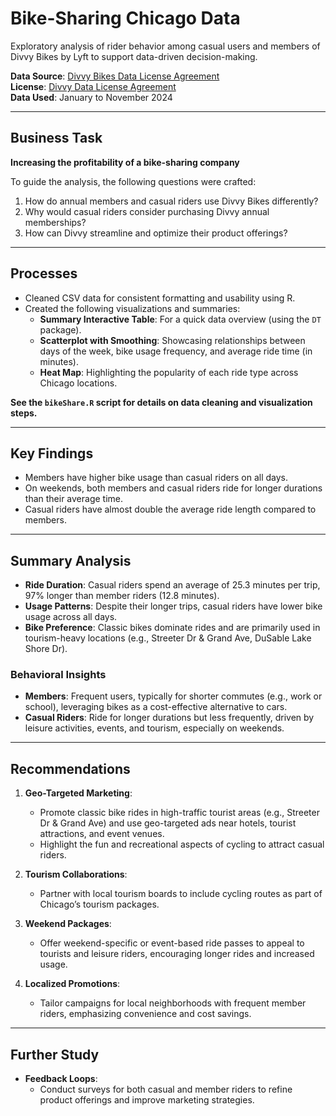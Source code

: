 # Bike-Sharing Chicago Data  
Exploratory analysis of rider behavior among casual users and members of Divvy Bikes by Lyft to support data-driven decision-making.  

**Data Source**: [Divvy Bikes Data License Agreement](https://divvy-tripdata.s3.amazonaws.com/index.html)  
**License**: [Divvy Data License Agreement](https://divvybikes.com/data-license-agreement)  
**Data Used**: January to November 2024  

---

## **Business Task**  
**Increasing the profitability of a bike-sharing company**  

To guide the analysis, the following questions were crafted:  
1. How do annual members and casual riders use Divvy Bikes differently?  
2. Why would casual riders consider purchasing Divvy annual memberships?  
3. How can Divvy streamline and optimize their product offerings?  

---

## **Processes**  
- Cleaned CSV data for consistent formatting and usability using R.  
- Created the following visualizations and summaries:  
  - **Summary Interactive Table**: For a quick data overview (using the `DT` package).  
  - **Scatterplot with Smoothing**: Showcasing relationships between days of the week, bike usage frequency, and average ride time (in minutes).  
  - **Heat Map**: Highlighting the popularity of each ride type across Chicago locations.  

**See the `bikeShare.R` script for details on data cleaning and visualization steps.**  

---

## **Key Findings**  
- Members have higher bike usage than casual riders on all days.  
- On weekends, both members and casual riders ride for longer durations than their average time.  
- Casual riders have almost double the average ride length compared to members.  

---

## **Summary Analysis**  
- **Ride Duration**: Casual riders spend an average of 25.3 minutes per trip, 97% longer than member riders (12.8 minutes).  
- **Usage Patterns**: Despite their longer trips, casual riders have lower bike usage across all days.  
- **Bike Preference**: Classic bikes dominate rides and are primarily used in tourism-heavy locations (e.g., Streeter Dr & Grand Ave, DuSable Lake Shore Dr).  

### **Behavioral Insights**  
- **Members**: Frequent users, typically for shorter commutes (e.g., work or school), leveraging bikes as a cost-effective alternative to cars.  
- **Casual Riders**: Ride for longer durations but less frequently, driven by leisure activities, events, and tourism, especially on weekends.  

---

## **Recommendations**  
1. **Geo-Targeted Marketing**:  
   - Promote classic bike rides in high-traffic tourist areas (e.g., Streeter Dr & Grand Ave) and use geo-targeted ads near hotels, tourist attractions, and event venues.  
   - Highlight the fun and recreational aspects of cycling to attract casual riders.  

2. **Tourism Collaborations**:  
   - Partner with local tourism boards to include cycling routes as part of Chicago’s tourism packages.  

3. **Weekend Packages**:  
   - Offer weekend-specific or event-based ride passes to appeal to tourists and leisure riders, encouraging longer rides and increased usage.  

4. **Localized Promotions**:  
   - Tailor campaigns for local neighborhoods with frequent member riders, emphasizing convenience and cost savings.  

---

## **Further Study**  
- **Feedback Loops**:  
  - Conduct surveys for both casual and member riders to refine product offerings and improve marketing strategies.  
